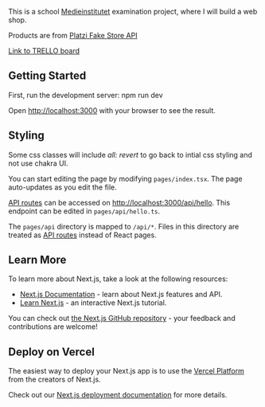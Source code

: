 This is a school [Medieinstitutet](https://medieinstitutet.se/) examination project, where I will build a web shop.

Products are from [Platzi Fake Store API](https://fakeapi.platzi.com/doc/products)

[Link to TRELLO board](https://trello.com/b/P9fzzmlI/webbshopp)

## Getting Started

First, run the development server:
npm run dev

Open [http://localhost:3000](http://localhost:3000) with your browser to see the result.

## Styling

Some css classes will include _all: revert_ to go back to intial css styling and not use chakra UI.

You can start editing the page by modifying `pages/index.tsx`. The page auto-updates as you edit the file.

[API routes](https://nextjs.org/docs/api-routes/introduction) can be accessed on [http://localhost:3000/api/hello](http://localhost:3000/api/hello). This endpoint can be edited in `pages/api/hello.ts`.

The `pages/api` directory is mapped to `/api/*`. Files in this directory are treated as [API routes](https://nextjs.org/docs/api-routes/introduction) instead of React pages.

## Learn More

To learn more about Next.js, take a look at the following resources:

- [Next.js Documentation](https://nextjs.org/docs) - learn about Next.js features and API.
- [Learn Next.js](https://nextjs.org/learn) - an interactive Next.js tutorial.

You can check out [the Next.js GitHub repository](https://github.com/vercel/next.js/) - your feedback and contributions are welcome!

## Deploy on Vercel

The easiest way to deploy your Next.js app is to use the [Vercel Platform](https://vercel.com/new?utm_medium=default-template&filter=next.js&utm_source=create-next-app&utm_campaign=create-next-app-readme) from the creators of Next.js.

Check out our [Next.js deployment documentation](https://nextjs.org/docs/deployment) for more details.
